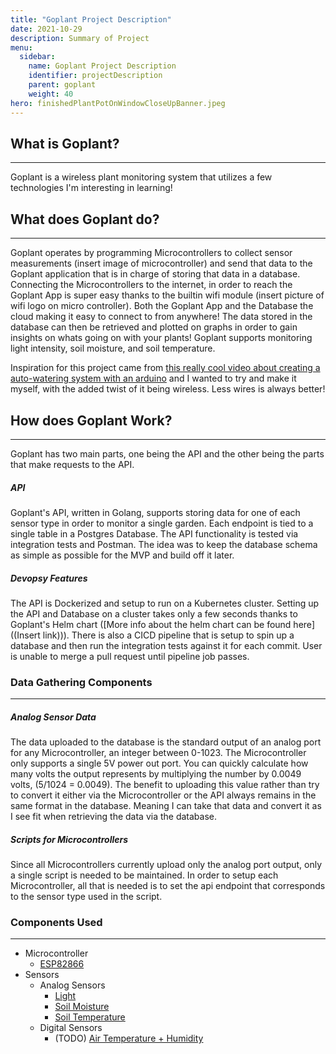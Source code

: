```yaml
---
title: "Goplant Project Description"
date: 2021-10-29
description: Summary of Project
menu:
  sidebar:
    name: Goplant Project Description 
    identifier: projectDescription 
    parent: goplant 
    weight: 40
hero: finishedPlantPotOnWindowCloseUpBanner.jpeg
---
```


## What is Goplant?
---

Goplant is a wireless plant monitoring system that utilizes a few technologies I'm interesting in learning!

## What does Goplant do?
---

Goplant operates by programming Microcontrollers to collect sensor measurements (insert image of microcontroller) and send that data to the Goplant application that is in charge of storing that data in a database. Connecting the Microcontrollers to the internet, in order to reach the Goplant App is super easy thanks to the builtin wifi module (insert picture of wifi logo on micro controller). Both the Goplant App and the Database the cloud making it easy to connect to from anywhere! The data stored in the database can then be retrieved and plotted on graphs in order to gain insights on whats going on with your plants! Goplant supports monitoring light intensity, soil moisture, and soil temperature.  

Inspiration for this project came from [this really cool video about creating a auto-watering system with an arduino](https://www.youtube.com/watch?v=O_Q1WKCtWiA) and I wanted to try and make it myself, with the added twist of it being wireless. Less wires is always better!

## How does Goplant Work?
---

Goplant has two main parts, one being the API and the other being the parts that make requests to the API.

##### API

Goplant's API, written in Golang, supports storing data for one of each sensor type in order to monitor a single garden. Each endpoint is tied to a single table in a Postgres Database. The API functionality is tested via integration tests and Postman. The idea was to keep the database schema as simple as possible for the MVP and build off it later. 

##### Devopsy Features

The API is Dockerized and setup to run on a Kubernetes cluster. Setting up the API and Database on a cluster takes only a few seconds thanks to Goplant's Helm chart ([More info about the helm chart can be found here]((Insert link))). There is also a CICD pipeline that is setup to spin up a database and then run the integration tests against it for each commit. User is unable to merge a pull request until pipeline job passes.


### Data Gathering Components
---

##### Analog Sensor Data

The data uploaded to the database is the standard output of an analog port for any Microcontroller, an integer between 0-1023. The Microcontroller only supports a single 5V power out port. You can quickly calculate how many volts the output represents by multiplying the number by 0.0049 volts, (5/1024 = 0.0049). The benefit to uploading this value rather than try to convert it either via the Microcontroller or the API always remains in the same format in the database. Meaning I can take that data and convert it as I see fit when retrieving the data via the database.

##### Scripts for Microcontrollers

Since all Microcontrollers currently upload only the analog port output, only a single script is needed to be maintained. In order to setup each Microcontroller, all that is needed is to set the api endpoint that corresponds to the sensor type used in the script.

### Components Used
---

- Microcontroller
    - [ESP82866](https://www.amazon.com/dp/B081PX9YFV/ref=cm_sw_em_r_mt_dp_0N9PSTN298NKR1MDQD5S)
- Sensors 
    - Analog Sensors
        - [Light](https://www.amazon.com/dp/B07PF3CWW9/ref=cm_sw_em_r_mt_dp_HDKP41RBAWH86XTXAZJ4)
        - [Soil Moisture](https://vegetronix.com/Products/VH400/)
        - [Soil Temperature](https://vegetronix.com/Products/THERM200/)
    - Digital Sensors
        - (TODO) [Air Temperature + Humidity](https://www.amazon.com/dp/B01DKC2GQ0/ref=cm_sw_em_r_mt_dp_0YGAYCXRM0Y0ECR4HZV0)
